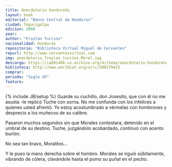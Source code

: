 ```yaml
---
title: Anecdotario hondureño
layout: book
editorial: "Banco Central de Honduras"
ciudad: Tegucigalpa
edicion: 2008
year: 
author: "Froylán Turcios"
nacionalidad: Honduras
repositorio: "Biblioteca Virtual Miguel de Cervantes"
repurl: http://www.cervantesvirtual.com
img: anecdotario_froylan_turcios_Morel.jpg
descarga: https://ia601406.us.archive.org/4/items/anecdotario-hondureno/Anecdotario-hondure%C3%B1o.pdf
biblioteca: http://www.worldcat.org/oclc/500579423
comprar:
periodo: "Siglo XX"
feature: 
---
```

{% include JB/setup %}
Guarde su cuchillo, don Josesito, que con él no me asusta -le replicó Tuche con sorna. No me confunda con los infelices a quienes usted afrentó. Yo estoy acostumbrado a vérmelas con hombrones y desprecio a los muñecos de su calibre. 
	
Pasaron muchos segundos sin que Morales contestara, detenido en el umbral de su destino. Tuche, juzgándolo acobardado, continuó con acento burlón: 
	
No sea tan bravo, Moralitos...
	
Y le puso la mano derecha sobre el hombro. Morales se irguió súbitamente, vibrando de cólera, clavándole hasta el pomo su puñal en el pecho.
